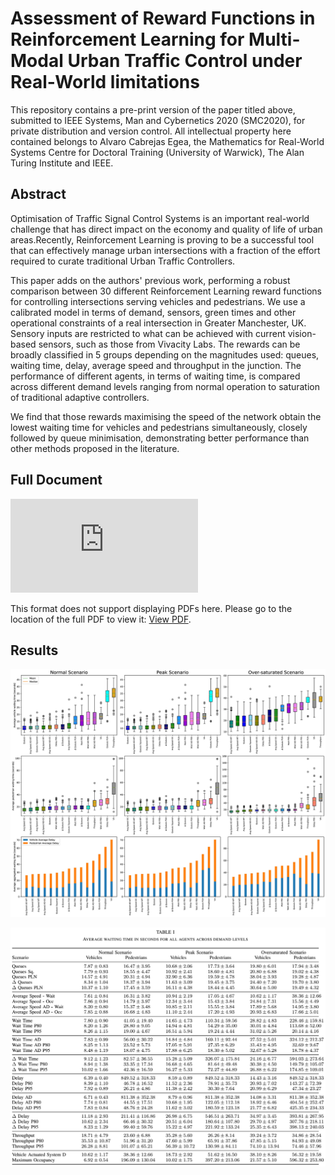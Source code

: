 # Assessment of Reward Functions in Reinforcement Learning for Multi-Modal Urban Traffic Control under Real-World limitations
This repository contains a pre-print version of the paper titled above, submitted to IEEE Systems, Man and Cybernetics 2020 (SMC2020), for private distribution and version control.
All intellectual property here contained belongs to Alvaro Cabrejas Egea, the Mathematics for Real-World Systems Centre for Doctoral Training (University of Warwick), The Alan Turing Institute and IEEE.

## Abstract
Optimisation of Traffic Signal Control Systems is an important real-world challenge that has direct impact on the economy and quality of life of urban areas.Recently, Reinforcement Learning is proving to be a successful tool that can effectively manage urban intersections with a fraction of the effort required to curate traditional Urban Traffic Controllers. 

This paper adds on the authors' previous work, performing a robust comparison between 30 different Reinforcement Learning reward functions for controlling intersections serving vehicles and pedestrians. We use a calibrated model in terms of demand, sensors, green times and other operational constraints of a real intersection in Greater Manchester, UK. 
Sensory inputs are restricted to what can be achieved with current vision-based sensors, such as those from Vivacity Labs.
The rewards can be broadly classified in 5 groups depending on the magnitudes used: queues, waiting time, delay, average speed and throughput in the junction. The performance of different agents, in terms of waiting time, is compared across different demand levels ranging from normal operation to saturation of traditional adaptive controllers.

We find that those rewards maximising the speed of the network obtain the lowest waiting time for vehicles and pedestrians simultaneously, closely followed by queue minimisation, demonstrating better performance than other methods proposed in the literature.

## Full Document
<object data="https://github.com/ACabrejas/IEEE_SMC2020_RL_UrbanTraffic_Multimodal/blob/master/bare_conf.pdf" type="application/pdf" width="700px" height="700px">
    <embed src="https://github.com/ACabrejas/IEEE_SMC2020_RL_UrbanTraffic_Multimodal/blob/master/bare_conf.pdf">
        <p>This format does not support displaying PDFs here. Please go to the location of the full PDF to view it: <a href="https://github.com/ACabrejas/IEEE_SMC2020_RL_UrbanTraffic_Multimodal/blob/master/bare_conf.pdf">View PDF</a>.</p>
    </embed>
</object>

## Results
![](figures/9grid_ordered_boxplot_all-page-001.jpg)

![](figures/table_results.PNG)
